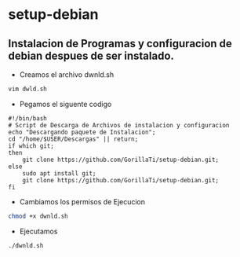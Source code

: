 # setup-debian
## Instalacion de Programas y configuracion de debian despues de ser instalado.
* Creamos el archivo dwnld.sh
````bash
vim dwld.sh
````
* Pegamos el siguente codigo
````code
#!/bin/bash
# Script de Descarga de Archivos de instalacion y configuracion
echo "Descargando paquete de Instalacion";
cd "/home/$USER/Descargas" || return;
if which git;
then
    git clone https://github.com/GorillaTi/setup-debian.git;
else
    sudo apt install git;
    git clone https://github.com/GorillaTi/setup-debian.git;
fi
````
* Cambiamos los permisos de Ejecucion
````bash
chmod +x dwnld.sh
````
* Ejecutamos
````bash
./dwnld.sh
````
